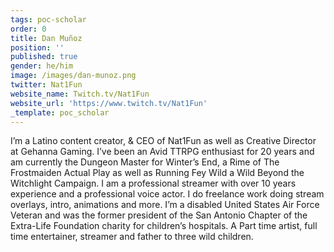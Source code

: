 ```yaml
---
tags: poc-scholar
order: 0
title: Dan Muñoz
position: ''
published: true
gender: he/him
image: /images/dan-munoz.png
twitter: Nat1Fun
website_name: Twitch.tv/Nat1Fun
website_url: 'https://www.twitch.tv/Nat1Fun'
_template: poc_scholar
---
```


I’m a Latino content creator, & CEO of Nat1Fun as well as Creative Director at Gehanna Gaming. I’ve been an Avid TTRPG enthusiast for 20 years and am currently the Dungeon Master for Winter’s End, a Rime of The Frostmaiden Actual Play as well as Running Fey Wild a Wild Beyond the Witchlight Campaign. I am a professional streamer with over 10 years experience and a professional voice actor. I do freelance work doing stream overlays, intro, animations and more. I’m a disabled United States Air Force Veteran and was the former president of the San Antonio Chapter of the Extra-Life Foundation charity for children’s hospitals. A Part time artist, full time entertainer, streamer and father to three wild children.
